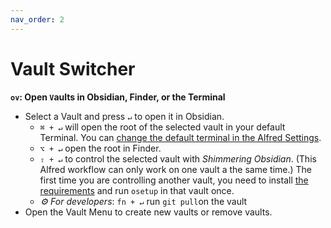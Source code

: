 ```yaml
---
nav_order: 2
---
```


# Vault Switcher

**`ov`: Open `V`aults in Obsidian, Finder, or the Terminal**
- Select a Vault and press `↵` to open it in Obsidian.
	- `⌘ + ↵` will open the root of the selected vault in your default Terminal. You can [change the default terminal in the Alfred Settings](https://www.alfredapp.com/help/features/terminal/).
	- `⌥ + ↵` open the root in Finder.
	- `⇧ + ↵` to control the selected vault with _Shimmering Obsidian_. (This Alfred workflow can only work on one vault a the same time.) The first time you are controlling another vault, you need to install [the requirements](../README.md#Workflow-Installation) and run `osetup` in that vault once.
	- _⚙️ For developers_: `fn + ↵` run `git pull`on the vault
- Open the Vault Menu to create new vaults or remove vaults.
